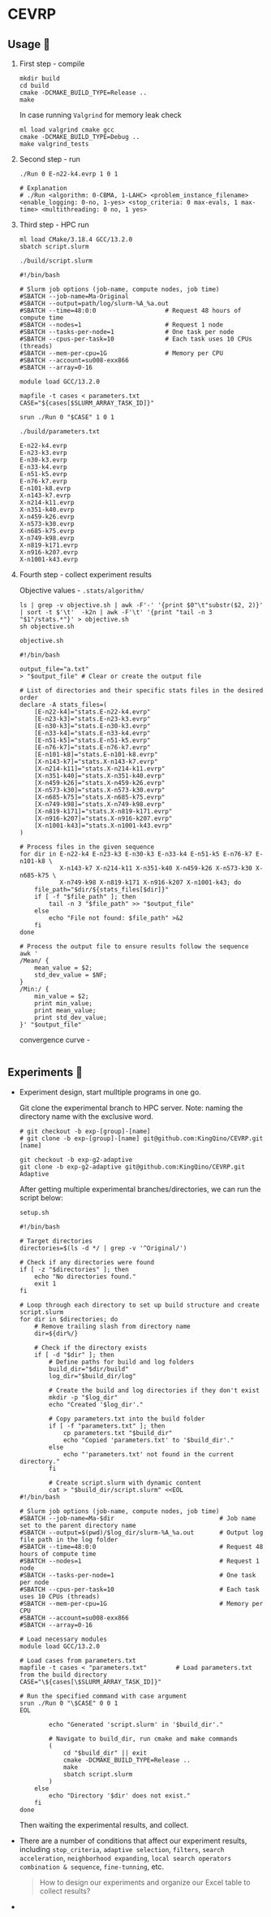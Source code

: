# CEVRP

## Usage :dog:

1. First step - compile

   ```shell
   mkdir build
   cd build
   cmake -DCMAKE_BUILD_TYPE=Release ..
   make
   ```
   In case running `Valgrind` for memory leak check
   
   ```shell
   ml load valgrind cmake gcc
   cmake -DCMAKE_BUILD_TYPE=Debug ..
   make valgrind_tests
   ```
2. Second step - run

   ```shell
   ./Run 0 E-n22-k4.evrp 1 0 1
   
   # Explanation
   # ./Run <algorithm: 0-CBMA, 1-LAHC> <problem_instance_filename> <enable_logging: 0-no, 1-yes> <stop_criteria: 0 max-evals, 1 max-time> <multithreading: 0 no, 1 yes> 
   ```

3. Third step - HPC run 

   ```shell
   ml load CMake/3.18.4 GCC/13.2.0
   sbatch script.slurm 
   ```

   `./build/script.slurm`

   ```shell
   #!/bin/bash
   
   # Slurm job options (job-name, compute nodes, job time)
   #SBATCH --job-name=Ma-Original
   #SBATCH --output=path/log/slurm-%A_%a.out
   #SBATCH --time=48:0:0                   # Request 48 hours of compute time
   #SBATCH --nodes=1                       # Request 1 node
   #SBATCH --tasks-per-node=1              # One task per node
   #SBATCH --cpus-per-task=10              # Each task uses 10 CPUs (threads)
   #SBATCH --mem-per-cpu=1G                # Memory per CPU
   #SBATCH --account=su008-exx866
   #SBATCH --array=0-16
   
   module load GCC/13.2.0
   
   mapfile -t cases < parameters.txt
   CASE="${cases[$SLURM_ARRAY_TASK_ID]}"
   
   srun ./Run 0 "$CASE" 1 0 1 
   ```

   `./build/parameters.txt`

   ```shell
   E-n22-k4.evrp
   E-n23-k3.evrp
   E-n30-k3.evrp
   E-n33-k4.evrp
   E-n51-k5.evrp
   E-n76-k7.evrp
   E-n101-k8.evrp
   X-n143-k7.evrp
   X-n214-k11.evrp
   X-n351-k40.evrp
   X-n459-k26.evrp
   X-n573-k30.evrp
   X-n685-k75.evrp
   X-n749-k98.evrp
   X-n819-k171.evrp
   X-n916-k207.evrp
   X-n1001-k43.evrp
   ```

4. Fourth step - collect experiment results

   Objective values - `.stats/algorithm/`

   ```shell
   ls | grep -v objective.sh | awk -F'-' '{print $0"\t"substr($2, 2)}' | sort -t $'\t'  -k2n | awk -F'\t' '{print "tail -n 3 "$1"/stats.*"}' > objective.sh
   sh objective.sh
   ```

   `objective.sh`

   ```shell
   #!/bin/bash
   
   output_file="a.txt"
   > "$output_file" # Clear or create the output file
   
   # List of directories and their specific stats files in the desired order
   declare -A stats_files=(
       [E-n22-k4]="stats.E-n22-k4.evrp"
       [E-n23-k3]="stats.E-n23-k3.evrp"
       [E-n30-k3]="stats.E-n30-k3.evrp"
       [E-n33-k4]="stats.E-n33-k4.evrp"
       [E-n51-k5]="stats.E-n51-k5.evrp"
       [E-n76-k7]="stats.E-n76-k7.evrp"
       [E-n101-k8]="stats.E-n101-k8.evrp"
       [X-n143-k7]="stats.X-n143-k7.evrp"
       [X-n214-k11]="stats.X-n214-k11.evrp"
       [X-n351-k40]="stats.X-n351-k40.evrp"
       [X-n459-k26]="stats.X-n459-k26.evrp"
       [X-n573-k30]="stats.X-n573-k30.evrp"
       [X-n685-k75]="stats.X-n685-k75.evrp"
       [X-n749-k98]="stats.X-n749-k98.evrp"
       [X-n819-k171]="stats.X-n819-k171.evrp"
       [X-n916-k207]="stats.X-n916-k207.evrp"
       [X-n1001-k43]="stats.X-n1001-k43.evrp"
   )
   
   # Process files in the given sequence
   for dir in E-n22-k4 E-n23-k3 E-n30-k3 E-n33-k4 E-n51-k5 E-n76-k7 E-n101-k8 \
              X-n143-k7 X-n214-k11 X-n351-k40 X-n459-k26 X-n573-k30 X-n685-k75 \
              X-n749-k98 X-n819-k171 X-n916-k207 X-n1001-k43; do
       file_path="$dir/${stats_files[$dir]}"
       if [ -f "$file_path" ]; then
           tail -n 3 "$file_path" >> "$output_file"
       else
           echo "File not found: $file_path" >&2
       fi
   done
   
   # Process the output file to ensure results follow the sequence
   awk '
   /Mean/ {
       mean_value = $2;
       std_dev_value = $NF;
   }
   /Min:/ {
       min_value = $2;
       print min_value;
       print mean_value;
       print std_dev_value;
   }' "$output_file"
   ```
   
   convergence curve - 
   
   ```shell
   
   ```

## Experiments :deer:

- Experiment design, start mulltiple programs in one go. 

  Git clone the experimental branch to HPC server. Note: naming the directory name with the exclusive word. 

  ```shell
  # git checkout -b exp-[group]-[name]
  # git clone -b exp-[group]-[name] git@github.com:KingQino/CEVRP.git [name]
  
  git checkout -b exp-g2-adaptive
  git clone -b exp-g2-adaptive git@github.com:KingQino/CEVRP.git Adaptive
  ```

  After getting multiple experimental branches/directories, we can run the script below:

  `setup.sh`

  ```shell
  #!/bin/bash
  
  # Target directories
  directories=$(ls -d */ | grep -v '^Original/')
  
  # Check if any directories were found
  if [ -z "$directories" ]; then
      echo "No directories found."
      exit 1
  fi
  
  # Loop through each directory to set up build structure and create script.slurm
  for dir in $directories; do
      # Remove trailing slash from directory name
      dir=${dir%/}
  
      # Check if the directory exists
      if [ -d "$dir" ]; then
          # Define paths for build and log folders
          build_dir="$dir/build"
          log_dir="$build_dir/log"
  
          # Create the build and log directories if they don't exist
          mkdir -p "$log_dir"
          echo "Created '$log_dir'."
  
          # Copy parameters.txt into the build folder
          if [ -f "parameters.txt" ]; then
              cp parameters.txt "$build_dir"
              echo "Copied 'parameters.txt' to '$build_dir'."
          else
              echo "'parameters.txt' not found in the current directory."
          fi
  
          # Create script.slurm with dynamic content
          cat > "$build_dir/script.slurm" <<EOL
  #!/bin/bash
  
  # Slurm job options (job-name, compute nodes, job time)
  #SBATCH --job-name=Ma-$dir                             # Job name set to the parent directory name
  #SBATCH --output=$(pwd)/$log_dir/slurm-%A_%a.out       # Output log file path in the log folder
  #SBATCH --time=48:0:0                                  # Request 48 hours of compute time
  #SBATCH --nodes=1                                      # Request 1 node
  #SBATCH --tasks-per-node=1                             # One task per node
  #SBATCH --cpus-per-task=10                             # Each task uses 10 CPUs (threads)
  #SBATCH --mem-per-cpu=1G                               # Memory per CPU
  #SBATCH --account=su008-exx866
  #SBATCH --array=0-16
  
  # Load necessary modules
  module load GCC/13.2.0
  
  # Load cases from parameters.txt
  mapfile -t cases < "parameters.txt"        # Load parameters.txt from the build directory
  CASE="\${cases[\$SLURM_ARRAY_TASK_ID]}"
  
  # Run the specified command with case argument
  srun ./Run 0 "\$CASE" 0 0 1
  EOL
  
          echo "Generated 'script.slurm' in '$build_dir'."
  
          # Navigate to build_dir, run cmake and make commands
          (
              cd "$build_dir" || exit
              cmake -DCMAKE_BUILD_TYPE=Release ..
              make
              sbatch script.slurm
          )
      else
          echo "Directory '$dir' does not exist."
      fi
  done
  ```

  Then waiting the experimental results, and collect.

- There are a number of conditions that affect our experiment results, including `stop_criteria`, `adaptive selection`, `filters`, `search acceleration`, `neighborhood expanding`, `local search operators combination & sequence`, `fine-tunning`, etc. 

  > How to design our experiments and organize our Excel table to collect results?

- 